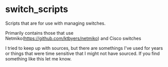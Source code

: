 # switch_scripts
Scripts that are for use with managing switches. 

Primarily contains those that use Netmiko(https://github.com/ktbyers/netmiko) and Cisco switches

I tried to keep up with sources, but there are somethings I've used for years or things that were time sensitive that I might not have sourced.  If you find something like this let me know.
